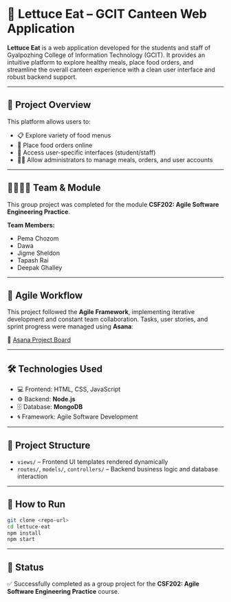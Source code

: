 # 🥗 Lettuce Eat – GCIT Canteen Web Application

**Lettuce Eat** is a web application developed for the students and staff of Gyalpozhing College of Information Technology (GCIT). It provides an intuitive platform to explore healthy meals, place food orders, and streamline the overall canteen experience with a clean user interface and robust backend support.

---

## 📌 Project Overview

This platform allows users to:
- 📋 Explore variety of food menus
- 🛒 Place food orders online
- 👤 Access user-specific interfaces (student/staff)
- 🧑‍💼 Allow administrators to manage meals, orders, and user accounts

---

## 👨‍👩‍👧‍👦 Team & Module

This group project was completed for the module **CSF202: Agile Software Engineering Practice**.

**Team Members:**
- Pema Chozom  
- Dawa  
- Jigme Sheldon  
- Tapash Rai  
- Deepak Ghalley

---

## 🔁 Agile Workflow

This project followed the **Agile Framework**, implementing iterative development and constant team collaboration. Tasks, user stories, and sprint progress were managed using **Asana**:

🔗 [Asana Project Board](https://app.asana.com/1/1209558684444853/project/1209558703289971/board/1209558649788351)

---

## 🛠️ Technologies Used

- 💻 Frontend: HTML, CSS, JavaScript  
- ⚙️ Backend: **Node.js**  
- 🗄️ Database: **MongoDB**  
- 🌀 Framework: Agile Software Development  

---

## 📂 Project Structure

- `views/` – Frontend UI templates rendered dynamically  
- `routes/`, `models/`, `controllers/` – Backend business logic and database interaction

---

## 🚀 How to Run

```bash
git clone <repo-url>
cd lettuce-eat
npm install
npm start
```
---
## 📌 Status

✅ Successfully completed as a group project for the **CSF202: Agile Software Engineering Practice** course.
